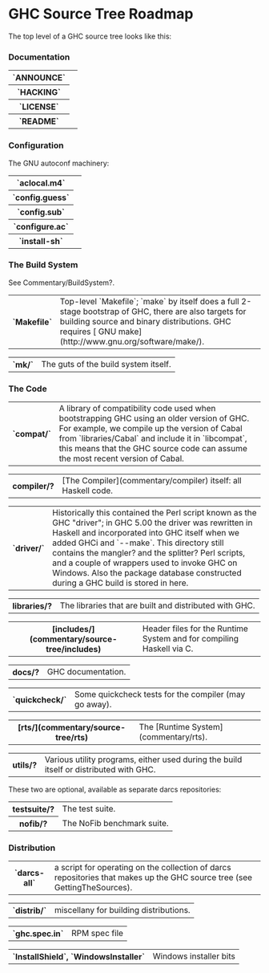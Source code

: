 # GHC Source Tree Roadmap


The top level of a GHC source tree looks like this:

### Documentation

<table><tr><th>`ANNOUNCE`</th>
<td></td></tr>
<tr><th>`HACKING`</th>
<td></td></tr>
<tr><th>`LICENSE`</th>
<td></td></tr>
<tr><th>`README`</th>
<td></td></tr></table>

### Configuration


The GNU autoconf machinery:

<table><tr><th>`aclocal.m4`</th>
<td></td></tr>
<tr><th>`config.guess`</th>
<td></td></tr>
<tr><th>`config.sub`</th>
<td></td></tr>
<tr><th>`configure.ac`</th>
<td></td></tr>
<tr><th>`install-sh`</th>
<td></td></tr></table>

### The Build System


See Commentary/BuildSystem?.

<table><tr><th>`Makefile`</th>
<td>
Top-level `Makefile`; `make` by itself does a full 2-stage
bootstrap of GHC, there are also targets for building source and
binary distributions.  GHC requires
[ GNU make](http://www.gnu.org/software/make/).
</td></tr></table>

<table><tr><th>`mk/`</th>
<td>
The guts of the build system itself.
</td></tr></table>

### The Code

<table><tr><th>`compat/`</th>
<td>
A library of compatibility code used when bootstrapping GHC using an
older version of GHC.  For example, we compile up the version of
Cabal from `libraries/Cabal` and include it in `libcompat`,
this means that the GHC source code can assume the most recent
version of Cabal.
</td></tr></table>

<table><tr><th>compiler/?</th>
<td>[The Compiler](commentary/compiler) itself: all Haskell code.
</td></tr></table>

<table><tr><th>`driver/`</th>
<td>
Historically this contained the Perl script known as the GHC
"driver"; in GHC 5.00 the driver was rewritten in Haskell and
incorporated into GHC itself when we added GHCi and `--make`.
This directory still contains the mangler?
and the splitter? Perl scripts, and a couple
of wrappers used to invoke GHC on Windows.  Also the package
database constructed during a GHC build is stored in here.
</td></tr></table>

<table><tr><th>libraries/?</th>
<td>
The libraries that are built and distributed with GHC.
</td></tr></table>

<table><tr><th>[includes/](commentary/source-tree/includes)</th>
<td>
Header files for the Runtime System and for compiling Haskell via C.
</td></tr></table>

<table><tr><th>docs/?</th>
<td>
GHC documentation.
</td></tr></table>

<table><tr><th>`quickcheck/`</th>
<td>
Some quickcheck tests for the compiler (may go away).
</td></tr></table>

<table><tr><th>[rts/](commentary/source-tree/rts)</th>
<td>
The [Runtime System](commentary/rts).
</td></tr></table>

<table><tr><th>utils/?</th>
<td>
Various utility programs, either used during the build itself or
distributed with GHC.
</td></tr></table>


These two are optional, available as separate darcs repositories:

<table><tr><th>testsuite/?</th>
<td>
The test suite.
</td></tr>
<tr><th>nofib/?</th>
<td>
The NoFib benchmark suite.
</td></tr></table>

### Distribution

<table><tr><th>`darcs-all`</th>
<td>
a script for operating on the collection of darcs
repositories that makes up the GHC source tree (see GettingTheSources).
</td></tr></table>

<table><tr><th>`distrib/`</th>
<td>
miscellany for building distributions.
</td></tr></table>

<table><tr><th>`ghc.spec.in`</th>
<td>
RPM spec file
</td></tr></table>

<table><tr><th>`InstallShield`, `WindowsInstaller`</th>
<td>
Windows installer bits
</td></tr></table>